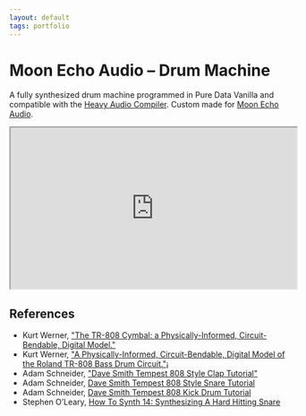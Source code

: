 ```yaml
---
layout: default
tags: portfolio
---
```

# Moon Echo Audio – Drum Machine

A fully synthesized drum machine programmed in Pure Data Vanilla and compatible with the [Heavy Audio Compiler](https://github.com/enzienaudio/hvcc).
Custom made for [Moon Echo Audio](https://www.moonechoaudio.com).

<iframe width="512" height="288"
src="https://youtu.be/ZApWqkWXvds">
</iframe>

## References
* Kurt Werner, ["The TR-808 Cymbal: a Physically-Informed, Circuit-Bendable, Digital Model."](https://quod.lib.umich.edu/cgi/p/pod/dod-idx/tr-808-cymbal-a-physically-informed-circuit-bendable-digital.pdf?c=icmc;idno=bbp2372.2014.221)
* Kurt Werner, ["A Physically-Informed, Circuit-Bendable, Digital Model of the Roland TR-808 Bass Drum Circuit."](http://www.dafx14.fau.de/papers/dafx14_kurt_james_werner_a_physically_informed,_ci.pdf)¡
* Adam Schneider, ["Dave Smith Tempest 808 Style Clap Tutorial"](https://youtu.be/sfkXyb6P_Pc)
* Adam Schneider, [Dave Smith Tempest 808 Style Snare Tutorial](https://youtu.be/8LWQqDHhpKw)
* Adam Schneider, [Dave Smith Tempest 808 Kick Drum Tutorial](https://youtu.be/ZFDTbc1Qxds)
* Stephen O’Leary, [How To Synth 14: Synthesizing A Hard Hitting Snare](https://youtu.be/5A7oFpmXuls)
